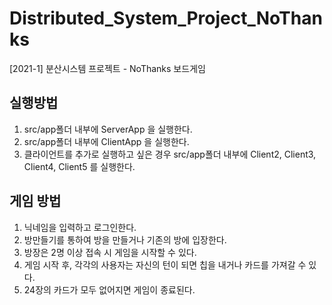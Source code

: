 # Distributed_System_Project_NoThanks
[2021-1] 분산시스템 프로젝트 - NoThanks 보드게임

## 실행방법

1. src/app폴더 내부에 ServerApp 을 실행한다.
2. src/app폴더 내부에 ClientApp 을 실행한다.
3. 클라이언트를 추가로 실행하고 싶은 경우 src/app폴더 내부에 Client2, Client3, Client4, Client5 를 실행한다.

## 게임 방법
1. 닉네임을 입력하고 로그인한다.
2. 방만들기를 통하여 방을 만들거나 기존의 방에 입장한다.
3. 방장은 2명 이상 접속 시 게임을 시작할 수 있다.
4. 게임 시작 후, 각각의 사용자는 자신의 턴이 되면 칩을 내거나 카드를 가져갈 수 있다. 
5. 24장의 카드가 모두 없어지면 게임이 종료된다. 
